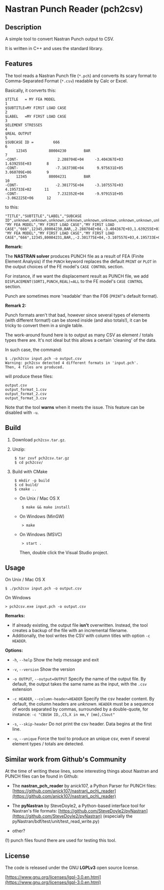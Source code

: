 # Nastran Punch Reader (pch2csv)

## Description

A simple tool to convert Nastran Punch output to CSV.

It is written in C++ and uses the standard library.

## Features

The tool reads a Nastran Punch file (`*.pch`) and converts its scary format to
Comma-Separated Format (`*.csv`) readable by Calc or Excel.


Basically, it converts this:

    $TITLE   = MY FEA MODEL                                                        1
    $SUBTITLE=MY FIRST LOAD CASE                                                   2
    $LABEL   =MY FIRST LOAD CASE                                                   3
    $ELEMENT STRESSES                                                              4
    $REAL OUTPUT                                                                   5
    $SUBCASE ID =         666                                                      6
         12345          80004230        BAR                                        7
    -CONT-                  2.288704E+04     -3.404367E+03      1.639255E+03       8
    -CONT-                 -7.163730E+04      9.975631E+05      3.060709E+06       9
         12345          80004231        BAR                                       10
    -CONT-                 -2.301775E+04     -3.107557E+03      4.195733E+02      11
    -CONT-                  7.232352E+04     -9.979151E+05     -3.062225E+06      12


to this:

    "TITLE","SUBTITLE","LABEL","SUBCASE ID",unknown,unknown,unknown,unknown,unknown,unknown,unknown,unknown,unknown,unknown,
    "MY FEA MODEL","MY FIRST LOAD CASE","MY FIRST LOAD CASE","666",12345,80004230,BAR,,2.288704E+04,-3.404367E+03,1.639255E+03,-7.163730E+04,9.975631E+05,3.060709E+06,
    "MY FEA MODEL","MY FIRST LOAD CASE","MY FIRST LOAD CASE","666",12345,80004231,BAR,,-2.301775E+04,-3.107557E+03,4.195733E+02,7.232352E+04,-9.979151E+05,-3.062225E+06,



__Remark:__

The **NASTRAN solver** produces PUNCH file as a result of FEA (Finite Element Analysis)
if the `PUNCH` keyword replaces the default `PRINT` or `PLOT` in the output choices of
the FE model's `CASE CONTROL` section.


For instance, if we want the displacement result as PUNCH file, we add
`DISPLACEMENT(SORT1,PUNCH,REAL)=ALL` to the FE model's `CASE CONTROL` section.

Punch are sometimes more 'readable' than the F06 (`PRINT`'s default format).

__Remark 2:__

Punch formats aren't that bad, however since several types of elements
(with different format!) can be stored inside (and also totals!),
it can be tricky to convert them in a single table.

The work-around found here is to output as many CSV as element / totals types there are.
It's not ideal but this allows a certain 'cleaning' of the data.

In such case, the command:

    $ ./pch2csv input.pch -o output.csv
    Warning: pch2csv detected 4 different formats in 'input.pch'.
    Then, 4 files are produced.

will produce these files:

    output.csv
    output_format_1.csv
    output_format_2.csv
    output_format_3.csv

Note that the tool **warns** when it meets the issue.
This feature can be disabled with `-u`.


## Build

1. Download `pch2csv.tar.gz`.

2. Unzip:

        $ tar zxvf pch2csv.tar.gz
        $ cd pch2csv/

3. Build with CMake

        $ mkdir -p build
        $ cd build/
        $ cmake ..

     - On Unix / Mac OS X

            $ make && make install

     - On Windows (MinGW)

            > make

     - On Windows (MSVC)

            > start .

         Then, double click the Visual Studio project.


## Usage

On Unix / Mac OS X

    $ ./pch2csv input.pch -o output.csv

On Windows

    > pch2csv.exe input.pch -o output.csv

__Remarks:__

 - If already existing, the output file **isn't** overwritten.
   Instead, the tool creates a backup of the file with an incremental filename.
 - Additionally, the tool writes the CSV with column titles with option `-c HEADER`.


__Options:__

 - `-h`, `--help`
   Show the help message and exit

 - `-v`, `--version`
   Show the version

 - `-o OUTPUT`, `--output=OUTPUT`
   Specify the name of the output file.
   By default, the output takes the same name as the input, with the `.csv` extension

 - `-c HEADER`, `--column-header=HEADER`
   Specify the csv header content. By default, the column headers are *unknown*.
   `HEADER` must be a sequence of words separated by commas,
   surrounded by a double-quote, for instance: `-c "CBUSH ID,,CS,X in mm,Y [mm],CSout"`

 - `-s`, `--skip-header`
   Do not print the csv header. Data begins at the first line.

 - `-u`, `--unique`
   Force the tool to produce an unique csv, even if several element types / totals
   are detected.


## Similar work from Github's Community

At the time of writing these lines, some interesting things about
Nastran and PUNCH files can be found in Github:

 - The **nastran\_pch\_reader** by anick107, a Python Parser for PUNCH files:
 [https://github.com/anick107/nastran\_pch\_reader](https://github.com/anick107/nastran\_pch\_reader)

 - The **pyNastran** by SteveDoyle2, a Python-based interface tool for Nastran's file formats:
 [https://github.com/SteveDoyle2/pyNastran](https://github.com/SteveDoyle2/pyNastran)
 (especially the pyNastran/bdf/test/unit/test\_read\_write.py)

 - other?

(!) punch files found there are used for testing this tool.

## License

The code is released under the GNU **LGPLv3** open source license.

[https://www.gnu.org/licenses/lgpl-3.0.en.html](https://www.gnu.org/licenses/lgpl-3.0.en.html)
